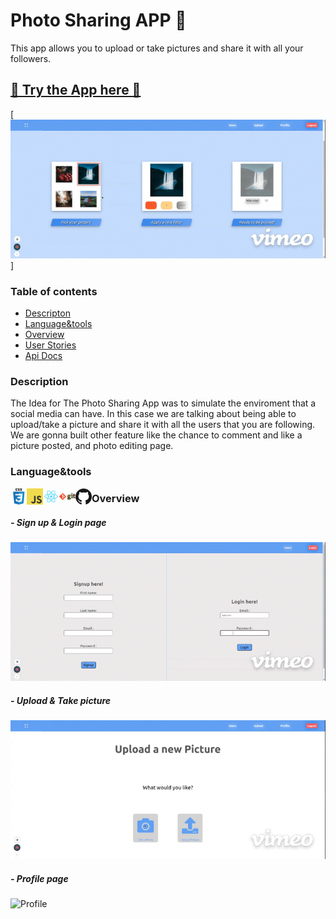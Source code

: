 # Photo Sharing APP 📸

This app allows you to upload or take pictures and share it with all your followers.

## [📸 Try the App here 🤳 ]()

[![Preview](https://github.com/afaf98/IG-Clone/blob/main/ImagesReadME/home.gif)]

### Table of contents

- [Descripton](#Description)
- [Language&tools](#Language&tools)
- [Overview](#Overview)
- [User Stories](#User-Stories)
- [Api Docs](#Api-Docs)

### Description

The Idea for The Photo Sharing App was to simulate the enviroment that a social media can have. In this case we are talking about being able to upload/take a picture and share it with all the users that you are following. We are gonna built other feature like the chance to comment and like a picture posted, and photo editing page.

### Language&tools

<img align="left" alt="CSS3" width="26px" src="https://raw.githubusercontent.com/github/explore/80688e429a7d4ef2fca1e82350fe8e3517d3494d/topics/css/css.png" />
<img align="left" alt="JavaScript" width="26px" src="https://raw.githubusercontent.com/github/explore/80688e429a7d4ef2fca1e82350fe8e3517d3494d/topics/javascript/javascript.png" />
<img align="left" alt="React" width="26px" src="https://raw.githubusercontent.com/github/explore/80688e429a7d4ef2fca1e82350fe8e3517d3494d/topics/react/react.png" />
<img align="left" alt="Git" width="26px" src="https://raw.githubusercontent.com/github/explore/80688e429a7d4ef2fca1e82350fe8e3517d3494d/topics/git/git.png" />
<img align="left" alt="GitHub" width="26px" src="https://raw.githubusercontent.com/github/explore/78df643247d429f6cc873026c0622819ad797942/topics/github/github.png" />

### Overview

##### - Sign up & Login page

![Signin](https://github.com/afaf98/IG-Clone/blob/main/imagesReadME/signin.gif)

##### - Upload & Take picture

![Upload](https://github.com/afaf98/IG-Clone/blob/main/imagesReadME/takePhoto.gif)

##### - Profile page

![Profile](https://github.com/afaf98/IG-Clone/blob/main/ImagesReadME/profile.gif)
